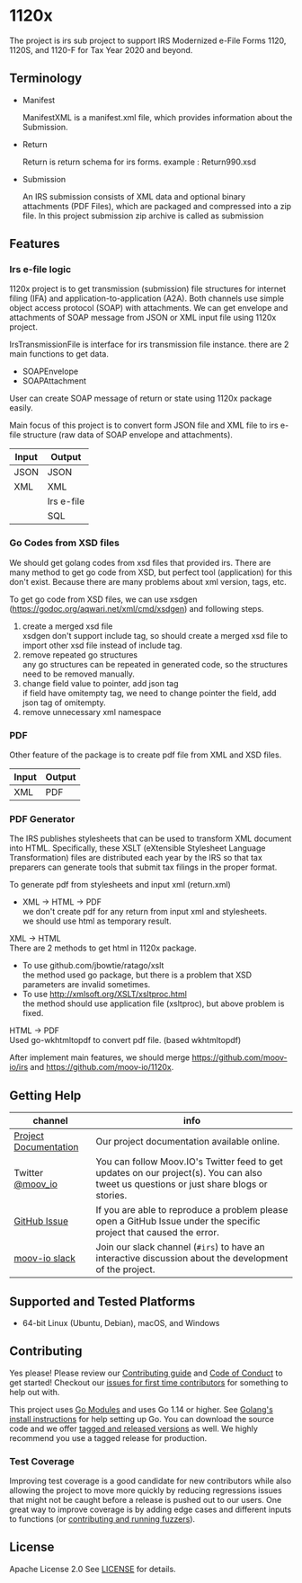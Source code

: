 # 1120x

The project is irs sub project to support IRS Modernized e-File Forms 1120, 1120S, and 1120-F for Tax Year 2020 and beyond.

## Terminology

- Manifest

    ManifestXML is a manifest.xml file, which provides information about the Submission.

- Return

    Return is return schema for irs forms.
    example : Return990.xsd

- Submission

    An IRS submission consists of XML data and optional binary attachments (PDF Files), which are packaged and compressed into a zip file.
    In this project submission zip archive is called as submission

## Features

### Irs e-file logic

1120x project is to get transmission (submission) file structures for internet filing (IFA) and application-to-application (A2A).
Both channels use simple object access protocol (SOAP) with attachments.
We can get envelope and attachments of SOAP message from JSON or XML input file using 1120x project.

IrsTransmissionFile is interface for irs transmission file instance.
there are 2 main functions to get data.
- SOAPEnvelope
- SOAPAttachment

User can create SOAP message of return or state using 1120x package easily.


Main focus of this project is to convert form JSON file and XML file to irs e-file structure (raw data of SOAP envelope and attachments).

| Input      | Output     |
|------------|------------|
| JSON       | JSON       |
| XML        | XML        |
|            | Irs e-file |
|            | SQL        |

### Go Codes from XSD files
We should get golang codes from xsd files that provided irs.
There are many method to get go code from XSD, but perfect tool (application) for this don't exist. Because there are many problems about xml version, tags, etc.

To get go code from XSD files, we can use xsdgen (https://godoc.org/aqwari.net/xml/cmd/xsdgen) and following steps.  <br/> 
1. create a merged xsd file <br/>
xsdgen don't support include tag, so should create a merged xsd file to import other xsd file instead of include tag.  <br/>
2. remove repeated go structures <br/>
any go structures can be repeated in generated code, so the structures need to be removed manually.
3. change field value to pointer, add json tag <br/>
if field have omitempty tag, we need to change pointer the field, add json tag of omitempty. 
4. remove unnecessary xml namespace <br/>

### PDF

Other feature of the package is to create pdf file from XML and XSD files.

| Input      | Output     |
|------------|------------|
| XML        | PDF        |


### PDF Generator

The IRS publishes stylesheets that can be used to transform XML document into HTML. 
Specifically, these XSLT (eXtensible Stylesheet Language Transformation) files are distributed each year by the IRS so that tax preparers can generate tools that submit tax filings in the proper format.

To generate pdf from stylesheets and input xml (return.xml)

- XML -> HTML -> PDF<br/>
  we don't create pdf for any return from input xml and stylesheets.<br/>
  we should use html as temporary result.
   
XML -> HTML <br/>
There are 2 methods to get html in 1120x package.  <br/>

- To use github.com/jbowtie/ratago/xslt <br/>
the method used go package, but there is a problem that XSD parameters are invalid sometimes. <br/> 
- To use http://xmlsoft.org/XSLT/xsltproc.html  <br/>
the method should use application file (xsltproc), but above problem is fixed.

HTML -> PDF <br/>
Used go-wkhtmltopdf to convert pdf file. (based wkhtmltopdf)

After implement main features, we should merge https://github.com/moov-io/irs and https://github.com/moov-io/1120x.

## Getting Help

 channel | info
 ------- | -------
 [Project Documentation](https://docs.moov.io/) | Our project documentation available online.
 Twitter [@moov_io](https://twitter.com/moov_io)	| You can follow Moov.IO's Twitter feed to get updates on our project(s). You can also tweet us questions or just share blogs or stories.
 [GitHub Issue](https://github.com/moov-io) | If you are able to reproduce a problem please open a GitHub Issue under the specific project that caused the error.
 [moov-io slack](https://slack.moov.io/) | Join our slack channel (`#irs`) to have an interactive discussion about the development of the project.

## Supported and Tested Platforms

- 64-bit Linux (Ubuntu, Debian), macOS, and Windows

## Contributing

Yes please! Please review our [Contributing guide](CONTRIBUTING.md) and [Code of Conduct](https://github.com/moov-io/ach/blob/master/CODE_OF_CONDUCT.md) to get started! Checkout our [issues for first time contributors](https://github.com/moov-io/1120x/issues) for something to help out with.

This project uses [Go Modules](https://github.com/golang/go/wiki/Modules) and uses Go 1.14 or higher. See [Golang's install instructions](https://golang.org/doc/install) for help setting up Go. You can download the source code and we offer [tagged and released versions](https://github.com/moov-io/1120x/releases/latest) as well. We highly recommend you use a tagged release for production.

### Test Coverage

Improving test coverage is a good candidate for new contributors while also allowing the project to move more quickly by reducing regressions issues that might not be caught before a release is pushed out to our users. One great way to improve coverage is by adding edge cases and different inputs to functions (or [contributing and running fuzzers](https://github.com/dvyukov/go-fuzz)).

## License

Apache License 2.0 See [LICENSE](LICENSE) for details.
